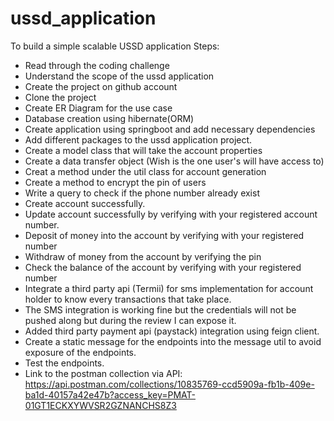 # ussd_application
To build a simple scalable USSD application
Steps:
* Read through the coding challenge
* Understand the scope of the ussd application
* Create the project on github account
* Clone the project
* Create ER Diagram for the use case
* Database creation using hibernate(ORM) 
* Create application using springboot and add necessary dependencies
* Add different packages to the ussd application project.
* Create a model class that will take the account properties
* Create a data transfer object (Wish is the one user's will have access to)
* Creat a method under the util class for account generation
* Create a method to encrypt the pin of users
* Write a query to check if the phone number already exist
* Create account successfully.
* Update account successfully by verifying with your registered account number.
* Deposit of money into the account by verifying with your registered number
* Withdraw of money from the account by verifying the pin
* Check the balance of the account by verifying with your registered number
* Integrate a third party api (Termii) for sms implementation for account holder to know every transactions that take place.
* The SMS integration is working fine but the credentials will not be pushed along but during the review I can expose it.
* Added third party payment api (paystack) integration using feign client.
* Create a static message for the endpoints into the message util to avoid exposure of the endpoints.
* Test the endpoints.
* Link to the postman collection via API: https://api.postman.com/collections/10835769-ccd5909a-fb1b-409e-ba1d-40157a42e47b?access_key=PMAT-01GT1ECKXYWVSR2GZNANCHS8Z3


